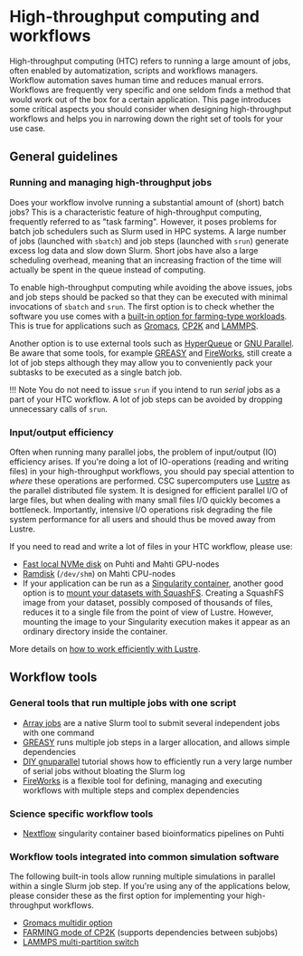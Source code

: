 # High-throughput computing and workflows

High-throughput computing (HTC) refers to running a large amount of jobs, often enabled by automatization, scripts and workflows managers. Workflow automation saves human time and reduces manual errors. Workflows are frequently very specific and one seldom finds a method that would work out of the box for a certain application. This page introduces some critical aspects you should consider when designing high-throughput workflows and helps you in narrowing down the right set of tools for your use case.

## General guidelines

### Running and managing high-throughput jobs

Does your workflow involve running a substantial amount of (short) batch jobs? This is a characteristic feature of high-throughput computing, frequently referred to as "task farming". However, it poses problems for batch job schedulers such as Slurm used in HPC systems. A large number of jobs (launched with `sbatch`) and job steps (launched with `srun`) generate excess log data and slow down Slurm. Short jobs have also a large scheduling overhead, meaning that an increasing fraction of the time will actually be spent in the queue instead of computing.

To enable high-throughput computing while avoiding the above issues, jobs and job steps should be packed so that they can be executed with minimal invocations of `sbatch` and `srun`. The first option is to check whether the software you use comes with a [built-in option for farming-type workloads](throughput.md#workflow-tools-integrated-into-common-simulation-software). This is true for applications such as [Gromacs](../../apps/gromacs.md#high-throughput-computing-with-gromacs), [CP2K](../../apps/cp2k.md#high-throughput-computing-with-cp2k) and [LAMMPS](../../apps/lammps.md#high-throughput-computing-with-lammps).

Another option is to use external tools such as [HyperQueue](https://github.com/It4innovations/hyperqueue) or [GNU Parallel](../../support/tutorials/many.md). Be aware that some tools, for example [GREASY](greasy.md) and [FireWorks](fireworks.md), still create a lot of job steps although they may allow you to conveniently pack your subtasks to be executed as a single batch job.

!!! Note
    You do not need to issue `srun` if you intend to run *serial* jobs as a part of your HTC workflow. A lot of job steps can be avoided by dropping unnecessary calls of `srun`.

### Input/output efficiency

Often when running many parallel jobs, the problem of input/output (IO) efficiency arises. If you're doing a lot of IO-operations (reading and writing files) in your high-throughput workflows, you should pay special attention to *where* these operations are performed. CSC supercomputers use [Lustre](../lustre.md) as the parallel distributed file system. It is designed for efficient parallel I/O of large files, but when dealing with many small files I/O quickly becomes a bottleneck. Importantly, intensive I/O operations risk degrading the file system performance for all users and should thus be moved away from Lustre.

If you need to read and write a lot of files in your HTC workflow, please use:

* [Fast local NVMe disk]([../disk.md#using-scratch-and-projappl-directories](https://docs.csc.fi/computing/disk/#compute-nodes-with-local-ssd-nvme-disks)) on Puhti and Mahti GPU-nodes
* [Ramdisk](../disk.md#compute-nodes-without-local-ssd-nvme-disks) (`/dev/shm`) on Mahti CPU-nodes
* If your application can be run as a [Singularity container](../containers/run-existing.md), another good option is to [mount your datasets with SquashFS](../containers/run-existing.md#mounting-datasets-with-squashfs). Creating a SquashFS image from your dataset, possibly composed of thousands of files, reduces it to a single file from the point of view of Lustre. However, mounting the image to your Singularity execution makes it appear as an ordinary directory inside the container.

More details on [how to work efficiently with Lustre](../lustre.md#best-practices).

## Workflow tools

### General tools that run multiple jobs with one script

* [Array jobs](array-jobs.md) are a native Slurm tool to 
  submit several independent jobs with one command
* [GREASY](greasy.md) runs multiple job steps in a larger 
  allocation, and allows simple dependencies
* [DIY gnuparallel](../../support/tutorials/many.md) tutorial shows 
  how to efficiently run a very large number of serial jobs without 
  bloating the Slurm log
* [FireWorks](fireworks.md) is a flexible tool for defining, managing and executing workflows with multiple steps and complex dependencies

### Science specific workflow tools

* [Nextflow](../../support/tutorials/nextflow-puhti.md) singularity container based bioinformatics pipelines on Puhti

### Workflow tools integrated into common simulation software

The following built-in tools allow running multiple simulations in parallel within a single Slurm job step. If you're using any of the applications below, please consider these as the first option for implementing your high-throughput workflows.

* [Gromacs multidir option](../../apps/gromacs.md#high-throughput-computing-with-gromacs)
* [FARMING mode of CP2K](../../apps/cp2k.md#high-throughput-computing-with-cp2k) (supports dependencies between subjobs)
* [LAMMPS multi-partition switch](../../apps/lammps.md#high-throughput-computing-with-lammps)
